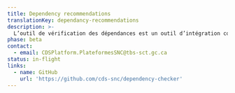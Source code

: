 ```yaml
---
title: Dependency recommendations
translationKey: dependancy-recommendations
description: >-
  L’outil de vérification des dépendances est un outil d’intégration continue qui extrait tous les progiciels javascript énumérés dans vos fichiers package.json et les exécute à l’aide de l’outil disponible à l’adresse https://npms.io/. Si le score du progiciel est inférieur à 0,4, alors l’outil créera un problème dans votre dépôt (repository), pour vous aviser d’examiner le progiciel avant de l’utiliser. Pour en savoir plus sur les critères de notation, vous pouvez consulter la documentation ici.
phase: beta
contact:
  - email: CDSPlatform.PlateformesSNC@tbs-sct.gc.ca
status: in-flight
links:
  - name: GitHub
    url: 'https://github.com/cds-snc/dependency-checker'
---
```


